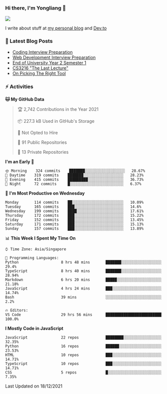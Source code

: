 ### Hi there, I'm Yongliang 👋 
<!--
**tlylt/tlylt** is a ✨ _special_ ✨ repository because its `README.md` (this file) appears on your GitHub profile.

Here are some ideas to get you started:

- 🔭 I’m currently working on ...
- 🌱 I’m currently learning ...
- 👯 I’m looking to collaborate on ...
- 🤔 I’m looking for help with ...
- 💬 Ask me about ...
- 📫 How to reach me: ...
- 😄 Pronouns: ...
- ⚡ Fun fact: ...
-->

<img
align="center"
src="https://github-readme-stats.vercel.app/api/?username=tlylt&theme=dracula"
/>

I write about stuff at [my personal blog](https://www.yongliangliu.com/) and [Dev.to](https://dev.to/tlylt)

### 📕 Latest Blog Posts

<!-- BLOG-POST-LIST:START -->
- [Coding Interview Preparation](https://www.yongliangliu.com/blog/coding-interview-prep/)
- [Web Development Interview Preparation](https://www.yongliangliu.com/blog/web-dev-interview-prep/)
- [End of University Year 2 Semester 1](https://www.yongliangliu.com/blog/year-2-sem-1/)
- [CS3216 &quot;The Last Lecture&quot;](https://www.yongliangliu.com/blog/cs3216-the-last-lecture/)
- [On Picking The Right Tool](https://www.yongliangliu.com/blog/on-picking-the-right-tool/)
<!-- BLOG-POST-LIST:END -->

### ⚡ Activities
<!--START_SECTION:waka-->
**🐱 My GitHub Data** 

> 🏆 2,742 Contributions in the Year 2021
 > 
> 📦 227.3 kB Used in GitHub's Storage 
 > 
> 🚫 Not Opted to Hire
 > 
> 📜 91 Public Repositories 
 > 
> 🔑 13 Private Repositories  
 > 
**I'm an Early 🐤** 

```text
🌞 Morning    324 commits    ███████░░░░░░░░░░░░░░░░░░   28.67% 
🌆 Daytime    319 commits    ███████░░░░░░░░░░░░░░░░░░   28.23% 
🌃 Evening    415 commits    █████████░░░░░░░░░░░░░░░░   36.73% 
🌙 Night      72 commits     █░░░░░░░░░░░░░░░░░░░░░░░░   6.37%

```
📅 **I'm Most Productive on Wednesday** 

```text
Monday       114 commits    ██░░░░░░░░░░░░░░░░░░░░░░░   10.09% 
Tuesday      165 commits    ███░░░░░░░░░░░░░░░░░░░░░░   14.6% 
Wednesday    199 commits    ████░░░░░░░░░░░░░░░░░░░░░   17.61% 
Thursday     172 commits    ███░░░░░░░░░░░░░░░░░░░░░░   15.22% 
Friday       152 commits    ███░░░░░░░░░░░░░░░░░░░░░░   13.45% 
Saturday     171 commits    ███░░░░░░░░░░░░░░░░░░░░░░   15.13% 
Sunday       157 commits    ███░░░░░░░░░░░░░░░░░░░░░░   13.89%

```


📊 **This Week I Spent My Time On** 

```text
⌚︎ Time Zone: Asia/Singapore

💬 Programming Languages: 
Python                   8 hrs 48 mins       ███████░░░░░░░░░░░░░░░░░░   29.4% 
TypeScript               8 hrs 40 mins       ███████░░░░░░░░░░░░░░░░░░   28.94% 
Markdown                 6 hrs 20 mins       █████░░░░░░░░░░░░░░░░░░░░   21.18% 
JavaScript               4 hrs 24 mins       ███░░░░░░░░░░░░░░░░░░░░░░   14.74% 
Bash                     39 mins             ░░░░░░░░░░░░░░░░░░░░░░░░░   2.2%

🔥 Editors: 
VS Code                  29 hrs 56 mins      █████████████████████████   100.0%

```

**I Mostly Code in JavaScript** 

```text
JavaScript               22 repos            ████████░░░░░░░░░░░░░░░░░   32.35% 
Python                   16 repos            ██████░░░░░░░░░░░░░░░░░░░   23.53% 
HTML                     10 repos            ███░░░░░░░░░░░░░░░░░░░░░░   14.71% 
TypeScript               10 repos            ███░░░░░░░░░░░░░░░░░░░░░░   14.71% 
CSS                      5 repos             █░░░░░░░░░░░░░░░░░░░░░░░░   7.35%

```



 Last Updated on 18/12/2021
<!--END_SECTION:waka-->